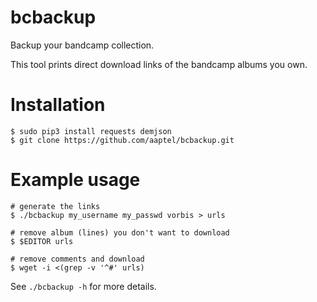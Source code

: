 # bcbackup

Backup your bandcamp collection.

This tool prints direct download links of the bandcamp albums you own.

# Installation

    $ sudo pip3 install requests demjson
    $ git clone https://github.com/aaptel/bcbackup.git

# Example usage

    # generate the links
    $ ./bcbackup my_username my_passwd vorbis > urls

    # remove album (lines) you don't want to download
    $ $EDITOR urls

    # remove comments and download
    $ wget -i <(grep -v '^#' urls)


See `./bcbackup -h` for more details.
